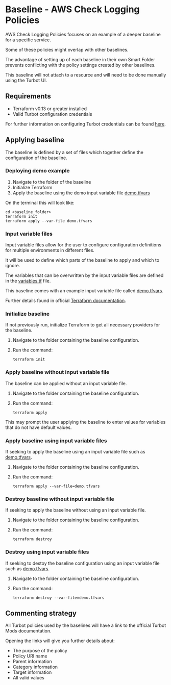 # Baseline - AWS Check Logging Policies

AWS Check Logging Policies focuses on an example of a deeper baseline for a specific service.

Some of these policies might overlap with other baselines.

The advantage of setting up of each baseline in their own Smart Folder prevents conflicting with the policy settings created by other baselines.

This baseline will not attach to a resource and will need to be done manually using the Turbot UI.

## Requirements

- Terraform v0.13 or greater installed
- Valid Turbot configuration credentials

For further information on configuring Turbot credentials can be found [here](https://turbot.com/v5/docs/reference/cli/installation#setup-your-turbot-credentials).

## Applying baseline

The baseline is defined by a set of files which together define the configuration of the baseline.

### Deploying demo example

1. Navigate to the folder of the baseline
2. Initialize Terraform
3. Apply the baseline using the demo input variable file [demo.tfvars](demo.tfvars)

On the terminal this will look like:

```shell
cd <baseline_folder>
terraform init
terraform apply --var-file demo.tfvars
```

### Input variable files

Input variable files allow for the user to configure configuration definitions for multiple environments in different files.

It will be used to define which parts of the baseline to apply and which to ignore.

The variables that can be overwritten by the input variable files are defined in the [variables.tf](variables.tf) file.

This baseline comes with an example input variable file called [demo.tfvars](demo.tfvars).

Further details found in official [Terraform documentation](https://www.terraform.io/docs/language/values/variables.html).

### Initialize baseline

If not previously run, initialize Terraform to get all necessary providers for the baseline.

1. Navigate to the folder containing the baseline configuration.
2. Run the command:

   ```shell
   terraform init
   ```

### Apply baseline without input variable file

The baseline can be applied without an input variable file.

1. Navigate to the folder containing the baseline configuration.
2. Run the command:

   ```shell
   terraform apply
   ```

This may prompt the user applying the baseline to enter values for variables that do not have default values.

### Apply baseline using input variable files

If seeking to apply the baseline using an input variable file such as [demo.tfvars](demo.tfvars).

1. Navigate to the folder containing the baseline configuration.
2. Run the command:

   ```shell
   terraform apply --var-file=demo.tfvars
   ```

### Destroy baseline without input variable file

If seeking to apply the baseline without using an input variable file.

1. Navigate to the folder containing the baseline configuration.
2. Run the command:

   ```shell
   terraform destroy
   ```

### Destroy using input variable files

If seeking to destoy the baseline configuration using an input variable file such as [demo.tfvars](demo.tfvars).

1. Navigate to the folder containing the baseline configuration.
2. Run the command:

   ```shell
   terraform destroy --var-file=demo.tfvars
   ```

## Commenting strategy

All Turbot policies used by the baselines will have a link to the official Turbot Mods documentation.

Opening the links will give you further details about:

- The purpose of the policy
- Policy URI name
- Parent information
- Category information
- Target information
- All valid values
